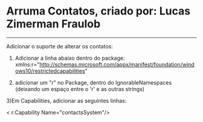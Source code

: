 # Arruma Contatos, criado por: Lucas Zimerman Fraulob

------------------------------------------------------

Adicionar o suporte de alterar os contatos:

1) Adicionar a linha abaixo dentro do package:
xmlns:r="http://schemas.microsoft.com/appx/manifest/foundation/windows10/restrictedcapabilities"

2) adicionar um "r" no Package, dentro do IgnorableNamespaces (deixando um espaço entre o 'r' e as outras strings)

3)Em Capabilities, adicionar as seguintes linhas: 

< r:Capability Name="contactsSystem"/>
